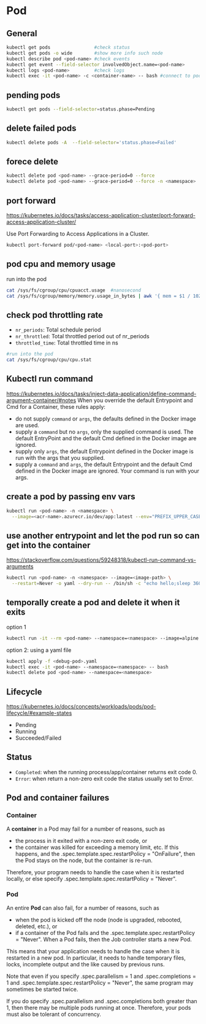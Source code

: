 # Pod

## General
```sh
kubectl get pods                #check status
kubectl get pods -o wide        #show more info such node
kubectl describe pod <pod-name> #check events
kubectl get event --field-selector involvedObject.name=<pod-name>
kubectl logs <pod-name>         #check logs
kubectl exec -it <pod-name> -c <container-name> -- bash #connect to pod
```

## pending pods
```sh
kubectl get pods --field-selector=status.phase=Pending
```

## delete failed pods
```sh
kubectl delete pods -A  --field-selector='status.phase=Failed'
```

## forece delete
```sh
kubectl delete pod <pod-name> --grace-period=0 --force
kubectl delete pod <pod-name> --grace-period=0 --force -n <namespace>
```

## port forward
https://kubernetes.io/docs/tasks/access-application-cluster/port-forward-access-application-cluster/

Use Port Forwarding to Access Applications in a Cluster.
```sh
kubectl port-forward pod/<pod-name> <local-port>:<pod-port>
```

## pod cpu and memory usage
run into the pod
```sh
cat /sys/fs/cgroup/cpu/cpuacct.usage  #nanosecond
cat /sys/fs/cgroup/memory/memory.usage_in_bytes | awk '{ mem = $1 / 1024 / 1024 / 1024 ; print mem "GB" }'
```

## check pod throttling rate
- `nr_periods`: Total schedule period
- `nr_throttled`: Total throttled period out of nr_periods
- `throttled_time`: Total throttled time in ns
```sh
#run into the pod
cat /sys/fs/cgroup/cpu/cpu.stat
```

## Kubectl run command
https://kubernetes.io/docs/tasks/inject-data-application/define-command-argument-container/#notes
When you override the default Entrypoint and Cmd for a Container, these rules apply:
- do not supply `command` or `args`, the defaults defined in the Docker image are used.
- supply a `command` but no `args`, only the supplied command is used. The default EntryPoint and the default Cmd defined in the Docker image are ignored.
- supply only `args`, the default Entrypoint defined in the Docker image is run with the args that you supplied.
- supply a `command` and `args`, the default Entrypoint and the default Cmd defined in the Docker image are ignored. Your command is run with your args.

## create a pod by passing env vars
```sh
kubectl run <pod-name> -n <namespace> \
  --image=<acr-name>.azurecr.io/dev/app:latest --env="PREFIX_UPPER_CASE_PARAM=xyz"
```

## use another entrypoint and let the pod run so can get into the container
https://stackoverflow.com/questions/59248318/kubectl-run-command-vs-arguments
```sh
kubectl run <pod-name> -n <namespace> --image=<image-path> \
  --restart=Never -o yaml --dry-run -- /bin/sh -c "echo hello;sleep 3600"
```

## temporally create a pod and delete it when it exits
option 1
```sh
kubectl run -it --rm <pod-name> --namespace=<namespace> --image=alpine -- bash
```

option 2: using a yaml file
```sh
kubectl apply -f <debug-pod>.yaml
kubectl exec -it <pod-name> --namespace=<namespace> -- bash
kubectl delete pod <pod-name> --namespace=<namespace>
```

## Lifecycle
https://kubernetes.io/docs/concepts/workloads/pods/pod-lifecycle/#example-states

- Pending
- Running
- Succeeded/Failed

## Status
- `Completed`: when the running process/app/container returns exit code 0.
- `Error`: when return a non-zero exit code the status usually set to Error.

## Pod and container failures
### Container
A **container** in a Pod may fail for a number of reasons, such as
- the process in it exited with a non-zero exit code, or
- the container was killed for exceeding a memory limit, etc.
If this happens, and the .spec.template.spec.restartPolicy = "OnFailure", then the Pod stays on the node, but the container is re-run.

Therefore, your program needs to handle the case when it is restarted locally, or else specify .spec.template.spec.restartPolicy = "Never".

### Pod
An entire **Pod** can also fail, for a number of reasons, such as
- when the pod is kicked off the node (node is upgraded, rebooted, deleted, etc.), or
- if a container of the Pod fails and the .spec.template.spec.restartPolicy = "Never".
When a Pod fails, then the Job controller starts a new Pod.

This means that your application needs to handle the case when it is restarted in a new pod. In particular, it needs to handle temporary files, locks, incomplete output and the like caused by previous runs.

Note that even if you specify .spec.parallelism = 1 and .spec.completions = 1 and .spec.template.spec.restartPolicy = "Never", the same program may sometimes be started twice.

If you do specify .spec.parallelism and .spec.completions both greater than 1, then there may be multiple pods running at once. Therefore, your pods must also be tolerant of concurrency.
